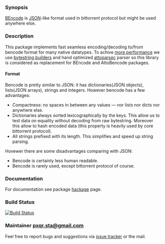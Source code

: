 ### Synopsis

[BEncode][bencode] is [JSON][json-ref]-like format used in bittorrent
protocol but might be used anywhere else.

### Description

This package implements fast seamless encoding/decoding to/from
bencode format for many native datatypes. To achive
[more performance][cmp] we use
[bytestring builders][bytestring-builder] and hand optimized
[attoparsec][attoparsec] parser so this library is considered as
replacement for BEncode and AttoBencode packages.

#### Format

Bencode is pretty similar to JSON: it has dictionaries(JSON objects),
lists(JSON arrays), strings and integers. However bencode has a few
advantages:

* Compactness: no spaces in between any values — nor lists nor dicts
  nor anywhere else.
* Dictionaries always sorted lexicographically by the keys. This allow
  us to test data on equality without decoding from raw bytestring.
  Moreover this allow to hash encoded data (this property is heavily
  used by core bittorrent protocol).
* All strings prefixed with its length. This simplifies and speed up
  string parsing.

Hovewer there are some disadvantages comparing with JSON:

* Bencode is certainly less human readable.
* Bencode is rarely used, except bittorrent protocol of course.

### Documentation

For documentation see package [hackage][hackage] page.

### Build Status

[![Build Status][travis-img]][travis-log]

### Maintainer <pxqr.sta@gmail.com>

Feel free to report bugs and suggestions via [issue tracker][issues]
or the mail.


[cmp]: http://htmlpreview.github.com/?https://raw.github.com/wiki/cobit/bencoding/comparison.html

[bencode]: https://wiki.theory.org/BitTorrentSpecification#Bencoding
[json-ref]: http://www.json.org/
[attoparsec]: http://hackage.haskell.org/package/attoparsec-0.10.4.0
[bytestring-builder]: http://hackage.haskell.org/packages/archive/bytestring/0.10.2.0/doc/html/Data-ByteString-Builder.html

[travis-img]: https://travis-ci.org/cobit/bencoding.png
[travis-log]: https://travis-ci.org/cobit/bencoding

[hackage]: http://hackage.haskell.org/package/bencoding
[issues]: https://github.com/cobit/bencoding/issues
